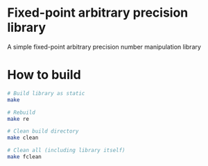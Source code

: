 # Fixed-point arbitrary precision library

A simple fixed-point arbitrary precision number manipulation library

# How to build

```bash
# Build library as static
make

# Rebuild
make re

# Clean build directory
make clean

# Clean all (including library itself)
make fclean
```

